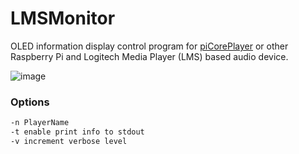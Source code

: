 # LMSMonitor
OLED information display control program for [piCorePlayer](https://www.picoreplayer.org/) or other Raspberry Pi and Logitech Media Player (LMS) based audio device.

 ![image](https://raw.githubusercontent.com/kabavol/LMSMonitor/master/doc/IMG_1442.jpg)

### Options
```bash
-n PlayerName
-t enable print info to stdout
-v increment verbose level
```


